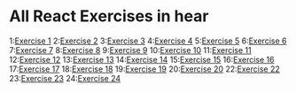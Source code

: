 # All React Exercises in hear

1:[Exercise 1](https://github.com/Ibrahim-Abdirashid/React-Exercises/blob/master/src/README.md)
2:[Exercise 2](https://github.com/Ibrahim-Abdirashid/React-Exercises/tree/main/exercise2/src)
3:[Exercise 3](https://github.com/Ibrahim-Abdirashid/React-Exercises/tree/main/exercise3/src)
4:[Exercise 4](https://github.com/Ibrahim-Abdirashid/React-Exercises/tree/main/exercise4/src)
5:[Exercise 5](https://github.com/Ibrahim-Abdirashid/React-Exercises/tree/main/exercise5/src)
6:[Exercise 6](https://github.com/Ibrahim-Abdirashid/React-Exercises/tree/main/exercise6/src)
7:[Exercise 7](https://github.com/Ibrahim-Abdirashid/React-Exercises/tree/main/exercise7/src)
8:[Exercise 8](https://github.com/Ibrahim-Abdirashid/React-Exercises/tree/main/exercise8/src)
9:[Exercise 9](https://github.com/Ibrahim-Abdirashid/React-Exercises/tree/main/exercise9/src)
10:[Exercise 10](https://github.com/Ibrahim-Abdirashid/React-Exercises/tree/main/exercise10/src)
11:[Exercise 11](https://github.com/Ibrahim-Abdirashid/React-Exercises/tree/main/exercise11/src)
12:[Exercise 12](https://github.com/Ibrahim-Abdirashid/React-Exercises/tree/main/exercise12/src)
13:[Exercise 13](https://github.com/Ibrahim-Abdirashid/React-Exercises/tree/main/exercise13/src)
14:[Exercise 14](https://github.com/Ibrahim-Abdirashid/React-Exercises/tree/main/exercise14/src)
15:[Exercise 15](https://github.com/Ibrahim-Abdirashid/React-Exercises/tree/main/exercise15/src)
16:[Exercise 16](https://github.com/Ibrahim-Abdirashid/React-Exercises/tree/main/exercise16/src)
17:[Exercise 17](https://github.com/Ibrahim-Abdirashid/React-Exercises/tree/main/exercise17/src)
18:[Exercise 18](https://github.com/Ibrahim-Abdirashid/React-Exercises/tree/main/exercise18/src)
19:[Exercise 19](https://github.com/Ibrahim-Abdirashid/React-Exercises/tree/main/exercise19/src)
20:[Exercise 20](https://github.com/Ibrahim-Abdirashid/React-Exercises/tree/main/exercise20/src)
22:[Exercise 22](https://github.com/Ibrahim-Abdirashid/React-Exercises/tree/main/exercise22/src)
23:[Exercise 23](https://github.com/Ibrahim-Abdirashid/React-Exercises/tree/main/exercise23/src)
24:[Exercise 24](https://github.com/Ibrahim-Abdirashid/React-Exercises/tree/main/exercise24/src)
